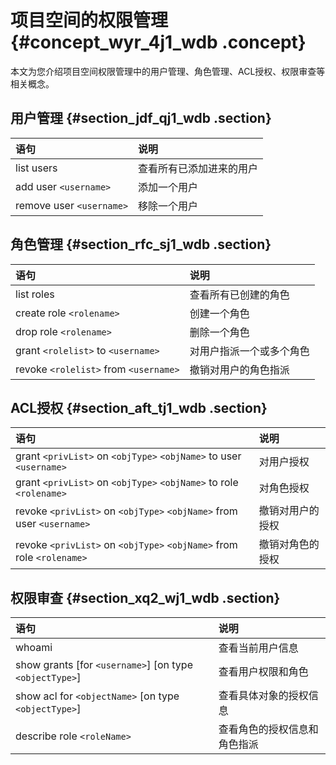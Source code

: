 # 项目空间的权限管理 {#concept_wyr_4j1_wdb .concept}

本文为您介绍项目空间权限管理中的用户管理、角色管理、ACL授权、权限审查等相关概念。

## 用户管理 {#section_jdf_qj1_wdb .section}

|语句|说明|
|:-|:-|
|list users|查看所有已添加进来的用户|
|add user `<username>`|添加一个用户|
|remove user `<username>`|移除一个用户|

## 角色管理 {#section_rfc_sj1_wdb .section}

|语句|说明|
|:-|:-|
|list roles|查看所有已创建的角色|
|create role `<rolename>`|创建一个角色|
|drop role `<rolename>`|删除一个角色|
|grant `<rolelist>` to `<username>`|对用户指派一个或多个角色|
|revoke `<rolelist>` from `<username>`|撤销对用户的角色指派|

## ACL授权 {#section_aft_tj1_wdb .section}

|语句|说明|
|:-|:-|
|grant `<privList>` on `<objType>` `<objName>` to user `<username>`|对用户授权|
|grant `<privList>` on `<objType>` `<objName>` to role `<rolename>`|对角色授权|
|revoke `<privList>` on `<objType>` `<objName>` from user `<username>`|撤销对用户的授权|
|revoke `<privList>` on `<objType>` `<objName>` from role `<rolename>`|撤销对角色的授权|

## 权限审查 {#section_xq2_wj1_wdb .section}

|语句|说明|
|:-|:-|
|whoami|查看当前用户信息|
|show grants \[for `<username>`\] \[on type `<objectType>`\]|查看用户权限和角色|
|show acl for `<objectName>` \[on type `<objectType>`\]|查看具体对象的授权信息|
|describe role `<roleName>`|查看角色的授权信息和角色指派|

